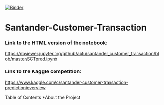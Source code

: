 [![Binder](https://mybinder.org/badge_logo.svg)](https://mybinder.org/v2/gh/abfu/santander_customer_transaction/master)
# Santander-Customer-Transaction
  
### Link to the HTML version of the notebook:
https://nbviewer.jupyter.org/github/abfu/santander_customer_transaction/blob/master/SCTpred.ipynb

### Link to the Kaggle competition:
https://www.kaggle.com/c/santander-customer-transaction-prediction/overview

Table of Contents
 *About the Project
